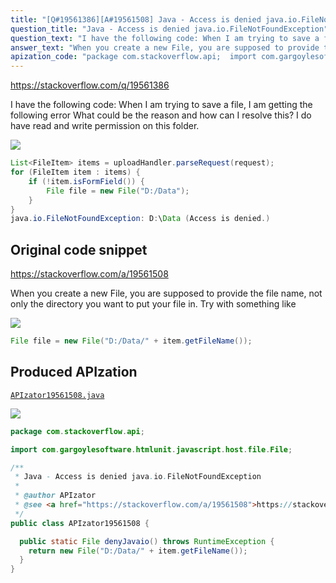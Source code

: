 ```yaml
---
title: "[Q#19561386][A#19561508] Java - Access is denied java.io.FileNotFoundException"
question_title: "Java - Access is denied java.io.FileNotFoundException"
question_text: "I have the following code: When I am trying to save a file, I am getting the following error What could be the reason and how can I resolve this? I do have read and write permission on this folder."
answer_text: "When you create a new File, you are supposed to provide the file name, not only the directory you want to put your file in. Try with something like"
apization_code: "package com.stackoverflow.api;  import com.gargoylesoftware.htmlunit.javascript.host.file.File;  /**  * Java - Access is denied java.io.FileNotFoundException  *  * @author APIzator  * @see <a href=\"https://stackoverflow.com/a/19561508\">https://stackoverflow.com/a/19561508</a>  */ public class APIzator19561508 {    public static File denyJavaio() throws RuntimeException {     return new File(\"D:/Data/\" + item.getFileName());   } }"
---
```


https://stackoverflow.com/q/19561386

I have the following code:
When I am trying to save a file, I am getting the following error
What could be the reason and how can I resolve this? I do have read and write permission on this folder.


<div class="code-logo"><img src="/stackoverflow.png" /></div>

```java
List<FileItem> items = uploadHandler.parseRequest(request);
for (FileItem item : items) {
    if (!item.isFormField()) {
        File file = new File("D:/Data");
    }
}
java.io.FileNotFoundException: D:\Data (Access is denied.)
```


## Original code snippet

https://stackoverflow.com/a/19561508

When you create a new File, you are supposed to provide the file name, not only the directory you want to put your file in.
Try with something like

<div class="code-logo"><img src="/stackoverflow.png" /></div>

```java
File file = new File("D:/Data/" + item.getFileName());
```

## Produced APIzation

[`APIzator19561508.java`](https://github.com/pasqualesalza/apization-temp-data/raw/master/search/APIzator19561508.java)

<div class="code-logo"><img src="/apizator.png" /></div>

```java
package com.stackoverflow.api;

import com.gargoylesoftware.htmlunit.javascript.host.file.File;

/**
 * Java - Access is denied java.io.FileNotFoundException
 *
 * @author APIzator
 * @see <a href="https://stackoverflow.com/a/19561508">https://stackoverflow.com/a/19561508</a>
 */
public class APIzator19561508 {

  public static File denyJavaio() throws RuntimeException {
    return new File("D:/Data/" + item.getFileName());
  }
}

```